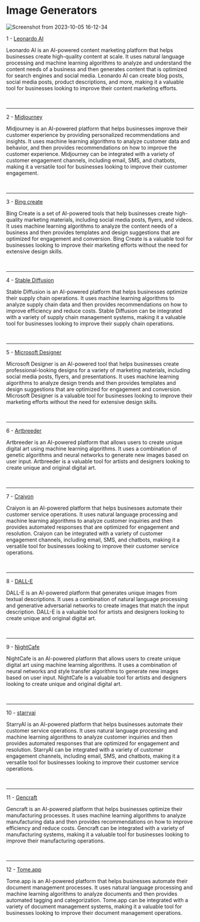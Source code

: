 <h1>
  Image Generators
</h1>

![Screenshot from 2023-10-05 16-12-34](https://github.com/echoWebNerds/Dev-Bookmarks/assets/122268379/a474edcf-4d07-41a9-b439-37828846f39c)


   1 - <a href="https://www.googleadservices.com/">Leonardo AI</a>
   <p>
     Leonardo AI is an AI-powered content marketing platform that helps businesses create high-quality content at scale. It uses natural language processing and machine learning algorithms to analyze and understand the content needs of a business and then generates content that is optimized for search engines and social media. Leonardo AI can create blog posts, social media posts, product descriptions, and more, making it a valuable tool for businesses looking to improve their content marketing efforts.
   </p>
   <br><hr>
    2 - <a href="https://www.midjourney.com/">Midjourney</a>
    <p>
      Midjourney is an AI-powered platform that helps businesses improve their customer experience by providing personalized recommendations and insights. It uses machine learning algorithms to analyze customer data and behavior, and then provides recommendations on how to improve the customer experience. Midjourney can be integrated with a variety of customer engagement channels, including email, SMS, and chatbots, making it a versatile tool for businesses looking to improve their customer engagement.
    </p>
    <br><hr>
    3 - <a href="https://www.bing.com/create">Bing create</a> 
    <p>
      Bing Create is a set of AI-powered tools that help businesses create high-quality marketing materials, including social media posts, flyers, and videos. It uses machine learning algorithms to analyze the content needs of a business and then provides templates and design suggestions that are optimized for engagement and conversion. Bing Create is a valuable tool for businesses looking to improve their marketing efforts without the need for extensive design skills.
    </p>
    <br><hr>
    4 - <a href="https://stablediffusionweb.com/">Stable Diffusion</a>
    <p>
      Stable Diffusion is an AI-powered platform that helps businesses optimize their supply chain operations. It uses machine learning algorithms to analyze supply chain data and then provides recommendations on how to improve efficiency and reduce costs. Stable Diffusion can be integrated with a variety of supply chain management systems, making it a valuable tool for businesses looking to improve their supply chain operations.
    </p>
    <br><hr>
    5 - <a href="https://designer.microsoft.com/">Microsoft Designer</a>
    <p>
      Microsoft Designer is an AI-powered tool that helps businesses create professional-looking designs for a variety of marketing materials, including social media posts, flyers, and presentations. It uses machine learning algorithms to analyze design trends and then provides templates and design suggestions that are optimized for engagement and conversion. Microsoft Designer is a valuable tool for businesses looking to improve their marketing efforts without the need for extensive design skills.
    </p>
    <br><hr>
    6 - <a href="https://www.artbreeder.com/">Artbreeder</a>
    <p>
      Artbreeder is an AI-powered platform that allows users to create unique digital art using machine learning algorithms. It uses a combination of genetic algorithms and neural networks to generate new images based on user input. Artbreeder is a valuable tool for artists and designers looking to create unique and original digital art.
    </p>
    <br><hr>
    7 - <a href="https://www.craiyon.com/">Craiyon</a>
    <p>
      Craiyon is an AI-powered platform that helps businesses automate their customer service operations. It uses natural language processing and machine learning algorithms to analyze customer inquiries and then provides automated responses that are optimized for engagement and resolution. Craiyon can be integrated with a variety of customer engagement channels, including email, SMS, and chatbots, making it a versatile tool for businesses looking to improve their customer service operations.
    </p>
    <br><hr>
    8 - <a href="https://openai.com/dall-e-2">DALL-E</a>
    <p>
      DALL-E is an AI-powered platform that generates unique images from textual descriptions. It uses a combination of natural language processing and generative adversarial networks to create images that match the input description. DALL-E is a valuable tool for artists and designers looking to create unique and original digital art.
    </p>
    <br><hr>
    9 - <a href="https://creator.nightcafe.studio/">NightCafe</a>
    <p>
      NightCafe is an AI-powered platform that allows users to create unique digital art using machine learning algorithms. It uses a combination of neural networks and style transfer algorithms to generate new images based on user input. NightCafe is a valuable tool for artists and designers looking to create unique and original digital art.
    </p><br><hr>
    10 - <a href="https://starryai.com/">starryai</a>
    <p>
      StarryAI is an AI-powered platform that helps businesses automate their customer service operations. It uses natural language processing and machine learning algorithms to analyze customer inquiries and then provides automated responses that are optimized for engagement and resolution. StarryAI can be integrated with a variety of customer engagement channels, including email, SMS, and chatbots, making it a versatile tool for businesses looking to improve their customer service operations.
    </p>
    <br><hr>
    11 - <a href="https://gencraft.com/?olm=true">Gencraft</a>
    <p>
      Gencraft is an AI-powered platform that helps businesses optimize their manufacturing processes. It uses machine learning algorithms to analyze manufacturing data and then provides recommendations on how to improve efficiency and reduce costs. Gencraft can be integrated with a variety of manufacturing systems, making it a valuable tool for businesses looking to improve their manufacturing operations.
    </p>
    <br><hr>
    12 - <a href="https://tome.app/">Tome.app</a>
    <p>
      Tome.app is an AI-powered platform that helps businesses automate their document management processes. It uses natural language processing and machine learning algorithms to analyze documents and then provides automated tagging and categorization. Tome.app can be integrated with a variety of document management systems, making it a valuable tool for businesses looking to improve their document management operations.
    </p>
    <br>
